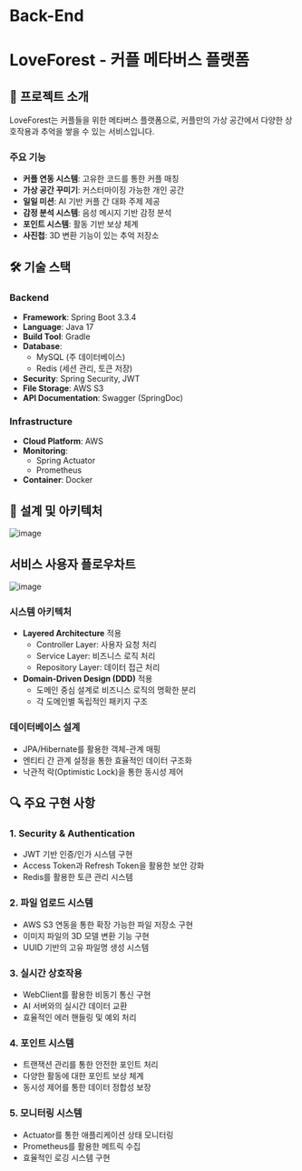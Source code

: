 # Back-End
# LoveForest - 커플 메타버스 플랫폼

## 📌 프로젝트 소개
LoveForest는 커플들을 위한 메타버스 플랫폼으로, 커플만의 가상 공간에서 다양한 상호작용과 추억을 쌓을 수 있는 서비스입니다.

### 주요 기능
- **커플 연동 시스템**: 고유한 코드를 통한 커플 매칭
- **가상 공간 꾸미기**: 커스터마이징 가능한 개인 공간
- **일일 미션**: AI 기반 커플 간 대화 주제 제공
- **감정 분석 시스템**: 음성 메시지 기반 감정 분석
- **포인트 시스템**: 활동 기반 보상 체계
- **사진첩**: 3D 변환 기능이 있는 추억 저장소

## 🛠 기술 스택

### Backend
- **Framework**: Spring Boot 3.3.4
- **Language**: Java 17
- **Build Tool**: Gradle
- **Database**: 
  - MySQL (주 데이터베이스)
  - Redis (세션 관리, 토큰 저장)
- **Security**: Spring Security, JWT
- **File Storage**: AWS S3
- **API Documentation**: Swagger (SpringDoc)

### Infrastructure
- **Cloud Platform**: AWS
- **Monitoring**: 
  - Spring Actuator
  - Prometheus
- **Container**: Docker

## 📐 설계 및 아키텍처
![image](https://github.com/user-attachments/assets/77563ad3-b313-429a-8cab-862387bf82a7)

## 서비스 사용자 플로우차트
![image](https://github.com/user-attachments/assets/38cbb760-dff1-49d6-9fe7-6cc6b55f0b11)


### 시스템 아키텍처
- **Layered Architecture** 적용
  - Controller Layer: 사용자 요청 처리
  - Service Layer: 비즈니스 로직 처리
  - Repository Layer: 데이터 접근 처리
- **Domain-Driven Design (DDD)** 적용
  - 도메인 중심 설계로 비즈니스 로직의 명확한 분리
  - 각 도메인별 독립적인 패키지 구조

### 데이터베이스 설계
- JPA/Hibernate를 활용한 객체-관계 매핑
- 엔티티 간 관계 설정을 통한 효율적인 데이터 구조화
- 낙관적 락(Optimistic Lock)을 통한 동시성 제어

## 🔍 주요 구현 사항

### 1. Security & Authentication
- JWT 기반 인증/인가 시스템 구현
- Access Token과 Refresh Token을 활용한 보안 강화
- Redis를 활용한 토큰 관리 시스템

### 2. 파일 업로드 시스템
- AWS S3 연동을 통한 확장 가능한 파일 저장소 구현
- 이미지 파일의 3D 모델 변환 기능 구현
- UUID 기반의 고유 파일명 생성 시스템

### 3. 실시간 상호작용
- WebClient를 활용한 비동기 통신 구현
- AI 서버와의 실시간 데이터 교환
- 효율적인 에러 핸들링 및 예외 처리

### 4. 포인트 시스템
- 트랜잭션 관리를 통한 안전한 포인트 처리
- 다양한 활동에 대한 포인트 보상 체계
- 동시성 제어를 통한 데이터 정합성 보장

### 5. 모니터링 시스템
- Actuator를 통한 애플리케이션 상태 모니터링
- Prometheus를 활용한 메트릭 수집
- 효율적인 로깅 시스템 구현
